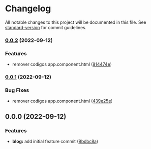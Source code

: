 # Changelog

All notable changes to this project will be documented in this file. See [standard-version](https://github.com/conventional-changelog/standard-version) for commit guidelines.

### [0.0.2](https://github.com/Gabrielfelippe1/changeLog/compare/v0.0.1...v0.0.2) (2022-09-12)


### Features

* remover codigos app.component.html ([814474e](https://github.com/Gabrielfelippe1/changeLog/commit/814474ed34d639509146bddc4e6e3ad75f9833a8))

### [0.0.1](https://github.com/Gabrielfelippe1/changeLog/compare/v0.0.0...v0.0.1) (2022-09-12)


### Bug Fixes

* remover codigos app.component.html ([439e25e](https://github.com/Gabrielfelippe1/changeLog/commit/439e25e1e7a0fa3d8f782b3abda5867de2c1ac88))

## 0.0.0 (2022-09-12)


### Features

* **blog:** add initial feature commit ([8bdbc8a](https://github.com/Gabrielfelippe1/changeLog/commit/8bdbc8a4665574f159fb7b451f4c32c832af2b6c))
